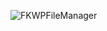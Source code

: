 ![FKWPFileManager](https://github.com/user-attachments/assets/4974690a-22c9-4675-92bc-90fdac958be7)
